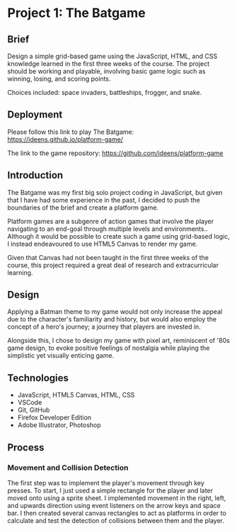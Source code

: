 # Project 1: The Batgame

## Brief

Design a simple grid-based game using the JavaScript, HTML, and CSS knowledge learned in the first three weeks of the course. The project should be working and playable, involving basic game logic such as winning, losing, and scoring points.

Choices included: space invaders, battleships, frogger, and snake.

## Deployment

Please follow this link to play The Batgame: https://ideens.github.io/platform-game/

The link to the game repository: https://github.com/ideens/platform-game

## Introduction

The Batgame was my first big solo project coding in JavaScript, but given that I have had some experience in the past, I decided to push the boundaries of the brief and create a platform game.

Platform games are a subgenre of action games that involve the player navigating to an end-goal through multiple levels and environments.. Although it would be possible to create such a game using grid-based logic, I instead endeavoured to use HTML5 Canvas to render my game.

Given that Canvas had not been taught in the first three weeks of the course, this project required a great deal of research and extracurricular learning.

## Design

Applying a Batman theme to my game would not only increase the appeal due to the character's familiarity and history, but would also employ the concept of a hero's journey; a journey that players are invested in.

Alongside this, I chose to design my game with pixel art, reminiscent of '80s game design, to evoke positive feelings of nostalgia while playing the simplistic yet visually enticing game.

## Technologies

- JavaScript, HTML5 Canvas, HTML, CSS
- VSCode
- Git, GitHub
- Firefox Developer Edition
- Adobe Illustrator, Photoshop

## Process

### Movement and Collision Detection

The first step was to implement the player's movement through key presses. To start, I just used a simple rectangle for the player and later moved onto using a sprite sheet. I implemented movement in the right, left, and upwards direction using event listeners on the arrow keys and space bar. I then created several canvas rectangles to act as platforms in order to calculate and test the detection of collisions between them and the player.
